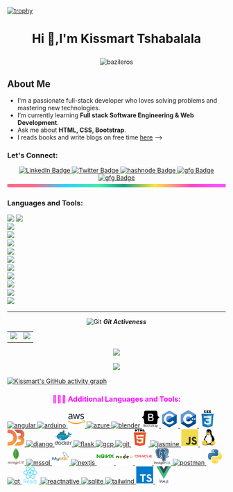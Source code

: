 [![trophy](https://github-profile-trophy.vercel.app/?username=Kissmart)](https://github.com/ryo-ma/github-profile-trophy)
<h1 align="center">

Hi 👋,I'm Kissmart Tshabalala</h1> 

</picture> 
  
 <p align="center"> <img src="https://komarev.com/ghpvc/?username=Kissmart&label=Profile%20visits&color=FF00FF&style=flat-square" alt="bazileros" /> </p>
  
 <h2> About Me </h2> 
  
 - I'm a passionate full-stack developer who loves solving problems and mastering new technologies. 
 - I’m currently learning **Full stack Software Engineering & Web Development**. 
 - Ask me about **HTML, CSS, Bootstrap**. 
 - I reads books and write blogs on free time [here](https://64ef647a8b4b1500681f7c3e--keen-licorice-218978.netlify.app/) --> 
  
 <h3 align="left">Let's Connect:</h3> 
  
 <div id="badges" align = "center"> 
   <a href="https://www.linkedin.com/in/Tsha alala.kissmart/"> 
     <img src="https://img.shields.io/badge/LinkedIn-blue?style=for-the-badge&logo=linkedin&logoColor=white" alt="LinkedIn Badge"/> 
   </a> 
   <a href="https://twitter.com/@Sirkissmart"> 
     <img src="https://img.shields.io/badge/Twitter-blue?style=for-the-badge&logo=twitter&logoColor=white" alt="Twitter Badge"/> 
   </a> 
   <a href="https://hashnode.com/@Sirkissmart"> 
     <img src="https://img.shields.io/badge/hashnode-orange?style=for-the-badge&logo=hashnode&logoColor=royalblue" alt="hashnode Badge"/> 
   </a> 
     <a href="https://auth.geeksforgeeks.org/user/Sikissmart/practice"> 
     <img src="https://img.shields.io/badge/GeeksforGeeks-0F2B3C?style=for-the-badge&logo=GeeksforGeeks" alt="gfg Badge"/> 
   </a> 
     <a href="https://www.hackerrank.com/Sirkissmart"> 
     <img src="https://img.shields.io/badge/HackerRank-1A4055?style=for-the-badge&logo=HackerRank" alt="gfg Badge"/> 
   </a> 
   <!-- <a href="#"> 
     <img src="https://img.shields.io/badge/HackerEarth-B9B3A6?style=for-the-badge&logo=HackerEarth" alt="gfg Badge"/> 
   </a> 
   <a href="#"> 
     <img src="https://img.shields.io/badge/LeetCode-1A1A1A?style=for-the-badge&logo=LeetCode" alt="gfg Badge"/> 
   </a> --> 
  
 </div> 
  
 <img src="https://github.com/ArshErgon/ArshErgon/blob/main/assets/header/lineBar.png" width="100%" height="8px"/> 
  
 <h3 align="left">Languages and Tools:</h3> 
  
 [![](https://img.shields.io/badge/C--A8B9CC?style=for-the-badge&logo=C)](#) 
 [![](https://img.shields.io/badge/C++--00599C?style=for-the-badge&logo=C)](#)  
 [![](https://img.shields.io/badge/Python--3776AB?style=for-the-badge&logo=Python)](#)  
 [![](https://img.shields.io/badge/html--E34F26?style=for-the-badge&logo=HTML5)](#)  
 [![](https://img.shields.io/badge/CSS--1572B6?style=for-the-badge&logo=CSS3)](#)  
 [![](https://img.shields.io/badge/JavaScript--F7DF1E?style=for-the-badge&logo=JavaScript)](#)  
 [![](https://img.shields.io/badge/Bootstrap--7952B3?style=for-the-badge&logo=Bootstrap)](#)  
 [![](https://img.shields.io/badge/React--61DAFB?style=for-the-badge&logo=React)](#)  
 [![](https://img.shields.io/badge/git--F05032?style=for-the-badge&logo=git)](#)  
 [![](https://img.shields.io/badge/Django--092E20?style=for-the-badge&logo=Django)](#)  
 [![](https://img.shields.io/badge/MySQL--4479A1?style=for-the-badge&logo=MySQL)](#)  
 [![](https://img.shields.io/badge/Linux--FCC624?style=for-the-badge&logo=Linux)](#) 
  
  
  
 <hr> 
 <p align="center"> 
 <img src="https://media.giphy.com/media/W5eoZHPpUx9sapR0eu/giphy.gif" width="30px" alt="Git"/>&nbsp;<i><b>Git Activeness</b></i></p> 
  
 <!-- <p><img align="left" src="https://github-readme-stats.vercel.app/api/top-langs?username=Kissmart&show_icons=true&locale=en&layout=compact&theme=gruvbox&include_all_commits=true&count_private=true" alt="ovi" /></p> 
 <p> 
 <img align="right" src="https://github-readme-stats.vercel.app/api?username=Kissmart&show_icons=true&locale=en&theme=gruvbox&include_all_commits=true&count_private=true" alt="ovi" width="410" /></p> --> 
  
 <table cellpadding="0"> 
   <tr style="padding: 0"> 
     <!-- GitHub Stats Card -->   
     <td valign="top"><img height="200" src="https://github-readme-stats.vercel.app/api?username=Kissmart&show_icons=true&theme=radical#gh-dark-mode-only"/></td> 
     <!-- GitHub Top Language Card --> 
     <td valign="top"><img height="200" src="https://github-readme-stats.vercel.app/api/top-langs/?username=Kissmart&layout=compact&theme=radical&custom_title=Languages"/></td> 
   </tr> 
 </table> 
  
 <p align="center"> 
   <img src="https://github-readme-streak-stats.herokuapp.com?user=Kissmart&&theme=dark&show_icons=true)](https://git.io/streak-stats" />  
  
 <p align="center"> 
   <img src="https://capsule-render.vercel.app/api?type=waving&color=gradient&height=150&width=100%&section=footer"/> 
 </p> 
  
 <!-- [![Sirkissmart's github activity graph](https://github-readme-activity-graph.cyclic.app/graph?username=Kissmart&theme=merko)](https://github.com/chandanck22/github-readme-activity-graph) --> 
  
  
 [![Kissmart's GitHub activity graph](https://github-readme-activity-graph.vercel.app/graph?username=Kissmart&theme=high-contrast)](https://github.com/ashutosh00710/github-readme-activity-graph)  
  
 <!-- [![Kissmart's GitHub | Languages Over Time](https://stats.quine.sh/Kissmart/languages-over-time?theme=dark)](https://quine.sh) --> 


  
 
<h3 align="center" style="color: #FF00FF;">👨🏿‍💻 
 Additional Languages and Tools:</h3> 
 <p align="left"> <a href="https://angular.io" target="_blank" rel="noreferrer"> <img src="https://angular.io/assets/images/logos/angular/angular.svg" alt="angular" width="40" height="40"/> </a> <a href="https://www.arduino.cc/" target="_blank" rel="noreferrer"> <img src="https://cdn.worldvectorlogo.com/logos/arduino-1.svg" alt="arduino" width="40" height="40"/> </a> <a href="https://aws.amazon.com" target="_blank" rel="noreferrer"> <img src="https://raw.githubusercontent.com/devicons/devicon/master/icons/amazonwebservices/amazonwebservices-original-wordmark.svg" alt="aws" width="40" height="40"/> </a> <a href="https://azure.microsoft.com/en-in/" target="_blank" rel="noreferrer"> <img src="https://www.vectorlogo.zone/logos/microsoft_azure/microsoft_azure-icon.svg" alt="azure" width="40" height="40"/> </a> <a href="https://www.blender.org/" target="_blank" rel="noreferrer"> <img src="https://download.blender.org/branding/community/blender_community_badge_white.svg" alt="blender" width="40" height="40"/> </a> <a href="https://getbootstrap.com" target="_blank" rel="noreferrer"> <img src="https://raw.githubusercontent.com/devicons/devicon/master/icons/bootstrap/bootstrap-plain-wordmark.svg" alt="bootstrap" width="40" height="40"/> </a> <a href="https://www.cprogramming.com/" target="_blank" rel="noreferrer"> <img src="https://raw.githubusercontent.com/devicons/devicon/master/icons/c/c-original.svg" alt="c" width="40" height="40"/> </a> <a href="https://www.w3schools.com/cpp/" target="_blank" rel="noreferrer"> <img src="https://raw.githubusercontent.com/devicons/devicon/master/icons/cplusplus/cplusplus-original.svg" alt="cplusplus" width="40" height="40"/> </a> <a href="https://www.w3schools.com/css/" target="_blank" rel="noreferrer"> <img src="https://raw.githubusercontent.com/devicons/devicon/master/icons/css3/css3-original-wordmark.svg" alt="css3" width="40" height="40"/> </a> <a href="https://d3js.org/" target="_blank" rel="noreferrer"> <img src="https://raw.githubusercontent.com/devicons/devicon/master/icons/d3js/d3js-original.svg" alt="d3js" width="40" height="40"/> </a> <a href="https://www.djangoproject.com/" target="_blank" rel="noreferrer"> <img src="https://cdn.worldvectorlogo.com/logos/django.svg" alt="django" width="40" height="40"/> </a> <a href="https://www.docker.com/" target="_blank" rel="noreferrer"> <img src="https://raw.githubusercontent.com/devicons/devicon/master/icons/docker/docker-original-wordmark.svg" alt="docker" width="40" height="40"/> </a> <a href="https://flask.palletsprojects.com/" target="_blank" rel="noreferrer"> <img src="https://www.vectorlogo.zone/logos/pocoo_flask/pocoo_flask-icon.svg" alt="flask" width="40" height="40"/> </a> <a href="https://cloud.google.com" target="_blank" rel="noreferrer"> <img src="https://www.vectorlogo.zone/logos/google_cloud/google_cloud-icon.svg" alt="gcp" width="40" height="40"/> </a> <a href="https://git-scm.com/" target="_blank" rel="noreferrer"> <img src="https://www.vectorlogo.zone/logos/git-scm/git-scm-icon.svg" alt="git" width="40" height="40"/> </a> <a href="https://www.w3.org/html/" target="_blank" rel="noreferrer"> <img src="https://raw.githubusercontent.com/devicons/devicon/master/icons/html5/html5-original-wordmark.svg" alt="html5" width="40" height="40"/> </a> <a href="https://jasmine.github.io/" target="_blank" rel="noreferrer"> <img src="https://www.vectorlogo.zone/logos/jasmine/jasmine-icon.svg" alt="jasmine" width="40" height="40"/> </a> <a href="https://developer.mozilla.org/en-US/docs/Web/JavaScript" target="_blank" rel="noreferrer"> <img src="https://raw.githubusercontent.com/devicons/devicon/master/icons/javascript/javascript-original.svg" alt="javascript" width="40" height="40"/> </a> <a href="https://www.linux.org/" target="_blank" rel="noreferrer"> <img src="https://raw.githubusercontent.com/devicons/devicon/master/icons/linux/linux-original.svg" alt="linux" width="40" height="40"/> </a> <a href="https://www.mongodb.com/" target="_blank" rel="noreferrer"> <img src="https://raw.githubusercontent.com/devicons/devicon/master/icons/mongodb/mongodb-original-wordmark.svg" alt="mongodb" width="40" height="40"/> </a> <a href="https://www.microsoft.com/en-us/sql-server" target="_blank" rel="noreferrer"> <img src="https://www.svgrepo.com/show/303229/microsoft-sql-server-logo.svg" alt="mssql" width="40" height="40"/> </a> <a href="https://www.mysql.com/" target="_blank" rel="noreferrer"> <img src="https://raw.githubusercontent.com/devicons/devicon/master/icons/mysql/mysql-original-wordmark.svg" alt="mysql" width="40" height="40"/> </a> <a href="https://nextjs.org/" target="_blank" rel="noreferrer"> <img src="https://cdn.worldvectorlogo.com/logos/nextjs-2.svg" alt="nextjs" width="40" height="40"/> </a> <a href="https://www.nginx.com" target="_blank" rel="noreferrer"> <img src="https://raw.githubusercontent.com/devicons/devicon/master/icons/nginx/nginx-original.svg" alt="nginx" width="40" height="40"/> </a> <a href="https://nodejs.org" target="_blank" rel="noreferrer"> <img src="https://raw.githubusercontent.com/devicons/devicon/master/icons/nodejs/nodejs-original-wordmark.svg" alt="nodejs" width="40" height="40"/> </a> <a href="https://www.oracle.com/" target="_blank" rel="noreferrer"> <img src="https://raw.githubusercontent.com/devicons/devicon/master/icons/oracle/oracle-original.svg" alt="oracle" width="40" height="40"/> </a> <a href="https://www.postgresql.org" target="_blank" rel="noreferrer"> <img src="https://raw.githubusercontent.com/devicons/devicon/master/icons/postgresql/postgresql-original-wordmark.svg" alt="postgresql" width="40" height="40"/> </a> <a href="https://postman.com" target="_blank" rel="noreferrer"> <img src="https://www.vectorlogo.zone/logos/getpostman/getpostman-icon.svg" alt="postman" width="40" height="40"/> </a> <a href="https://www.python.org" target="_blank" rel="noreferrer"> <img src="https://raw.githubusercontent.com/devicons/devicon/master/icons/python/python-original.svg" alt="python" width="40" height="40"/> </a> <a href="https://www.qt.io/" target="_blank" rel="noreferrer"> <img src="https://upload.wikimedia.org/wikipedia/commons/0/0b/Qt_logo_2016.svg" alt="qt" width="40" height="40"/> </a> <a href="https://reactjs.org/" target="_blank" rel="noreferrer"> <img src="https://raw.githubusercontent.com/devicons/devicon/master/icons/react/react-original-wordmark.svg" alt="react" width="40" height="40"/> </a> <a href="https://reactnative.dev/" target="_blank" rel="noreferrer"> <img src="https://reactnative.dev/img/header_logo.svg" alt="reactnative" width="40" height="40"/> </a> <a href="https://www.sqlite.org/" target="_blank" rel="noreferrer"> <img src="https://www.vectorlogo.zone/logos/sqlite/sqlite-icon.svg" alt="sqlite" width="40" height="40"/> </a> <a href="https://tailwindcss.com/" target="_blank" rel="noreferrer"> <img src="https://www.vectorlogo.zone/logos/tailwindcss/tailwindcss-icon.svg" alt="tailwind" width="40" height="40"/> </a> <a href="https://www.typescriptlang.org/" target="_blank" rel="noreferrer"> <img src="https://raw.githubusercontent.com/devicons/devicon/master/icons/typescript/typescript-original.svg" alt="typescript" width="40" height="40"/> </a> <a href="https://vuejs.org/" target="_blank" rel="noreferrer"> <img src="https://raw.githubusercontent.com/devicons/devicon/master/icons/vuejs/vuejs-original-wordmark.svg" alt="vuejs" width="40" height="40"/> </a> </p> 